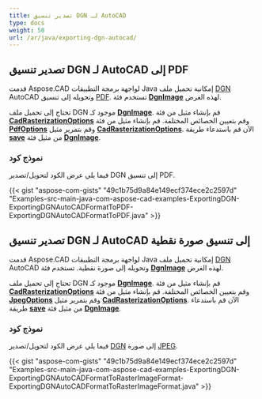 ```yaml
---
title: تصدير تنسيق DGN لـ AutoCAD
type: docs
weight: 50
url: /ar/java/exporting-dgn-autocad/
---
```


## **تصدير تنسيق DGN لـ AutoCAD إلى PDF**

قدمت Aspose.CAD لواجهة برمجة التطبيقات Java إمكانية تحميل ملف [DGN](https://docs.fileformat.com/cad/dgn/) AutoCAD وتحويله إلى تنسيق [PDF](https://docs.fileformat.com/pdf/). تستخدم فئة [**DgnImage**](https://reference.aspose.com/cad/java/com.aspose.cad.fileformats.dgn/DgnImage) لهذه الغرض.

تحتاج إلى تحميل ملف DGN موجود كـ [**DgnImage**](https://reference.aspose.com/cad/java/com.aspose.cad.fileformats.dgn/DgnImage). قم بإنشاء مثيل من فئة [**CadRasterizationOptions**](https://reference.aspose.com/cad/java/com.aspose.cad.imageoptions/CadRasterizationOptions) وقم بتعيين الخصائص المختلفة. قم بإنشاء مثيل من فئة [**PdfOptions**](https://reference.aspose.com/cad/java/com.aspose.cad.imageoptions/pdfoptions) وقم بتمرير مثيل [**CadRasterizationOptions**](https://reference.aspose.com/cad/java/com.aspose.cad.imageoptions/CadRasterizationOptions). الآن قم باستدعاء طريقة [**save**](https://reference.aspose.com/cad/java/com.aspose.cad/Image#save--) من مثيل فئة [**DgnImage**](https://reference.aspose.com/cad/java/com.aspose.cad.fileformats.dgn/DgnImage).

### نموذج كود

فيما يلي عرض الكود لتحويل/تصدير DGN إلى تنسيق PDF.

{{< gist "aspose-com-gists" "49c1b75d9a84e149ecf374ece2c2597d" "Examples-src-main-java-com-aspose-cad-examples-ExportingDGN-ExportingDGNAutoCADFormatToPDF-ExportingDGNAutoCADFormatToPDF.java" >}}

## **تصدير تنسيق DGN لـ AutoCAD إلى تنسيق صورة نقطية**

قدمت Aspose.CAD لواجهة برمجة التطبيقات Java إمكانية تحميل ملف [DGN](https://docs.fileformat.com/cad/dgn/) AutoCAD وتحويله إلى صورة نقطية. تستخدم فئة [**DgnImage**](https://reference.aspose.com/cad/java/com.aspose.cad.fileformats.dgn/DgnImage) لهذه الغرض.

تحتاج إلى تحميل ملف DGN موجود كـ [**DgnImage**](https://reference.aspose.com/cad/java/com.aspose.cad.fileformats.dgn/DgnImage). قم بإنشاء مثيل من فئة [**CadRasterizationOptions**](https://reference.aspose.com/cad/java/com.aspose.cad.imageoptions/CadRasterizationOptions) وقم بتعيين الخصائص المختلفة. قم بإنشاء مثيل من فئة [**JpegOptions**](https://reference.aspose.com/cad/java/com.aspose.cad.imageoptions/JpegOptions) وقم بتمرير مثيل [**CadRasterizationOptions**](https://reference.aspose.com/cad/java/com.aspose.cad.imageoptions/CadRasterizationOptions). الآن قم باستدعاء طريقة [**save**](https://reference.aspose.com/cad/java/com.aspose.cad/Image#save--) من مثيل فئة [**DgnImage**](https://reference.aspose.com/cad/java/com.aspose.cad.fileformats.dgn/DgnImage).

### نموذج كود

فيما يلي عرض الكود لتحويل/تصدير [DGN](https://docs.fileformat.com/cad/dgn/) إلى صورة [JPEG](https://docs.fileformat.com/image/jpeg/).

{{< gist "aspose-com-gists" "49c1b75d9a84e149ecf374ece2c2597d" "Examples-src-main-java-com-aspose-cad-examples-ExportingDGN-ExportingDGNAutoCADFormatToRasterImageFormat-ExportingDGNAutoCADFormatToRasterImageFormat.java" >}}
